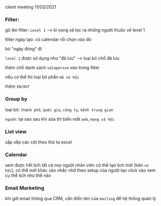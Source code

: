 client meeting 11/03/2021


### Filter:
gõ lên filter: `Level 1` --> kì vọng sẽ lọc ra những người thuộc về level 1

filter ngày tạo: có calendar rồi chọn vào đó 

bỏ "ngày đóng" đi

`level 1` được sử dụng như "đã lưu" --> loại bỏ chỗ đã lưu

thêm chỗ danh sách `saleperson` vào trong filter 

nếu có thể thì loại bỏ phần `mở cơ hội`

thêm `IN/OUT`

### Group by

loại bỏ: `thành phố`, `quốc gia`, `công ty`, `kênh trung gian`

`nguồn`:
	tại sao sau khi sửa thì biến mất
	`web`, `mạng xã hội`
	

### List view
sắp xếp các cột theo thứ tự excel

### Calendar 
xem được hết lịch tất cả mọi người
nhân viên có thể tạo lịch mới (bên `cơ hội`), có thể mời khác vào
nhắc nhở theo setup của người tạo
click vào xem cụ thể lịch như thế nào 

### Email Marketing
khi gởi email thông qua CRM, cần điền tên của `mailing` để hệ thống quản lý